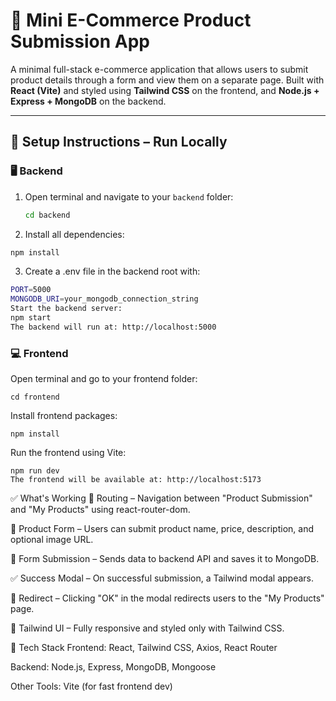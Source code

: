 # 🛒 Mini E-Commerce Product Submission App

A minimal full-stack e-commerce application that allows users to submit product details through a form and view them on a separate page. Built with **React (Vite)** and styled using **Tailwind CSS** on the frontend, and **Node.js + Express + MongoDB** on the backend.

---

## 🚀 Setup Instructions – Run Locally

### 🖥 Backend

1. Open terminal and navigate to your `backend` folder:
   ```bash
   cd backend
2. Install all dependencies:
  ```bash
  npm install
```
3. Create a .env file in the backend root with:
  ```bash
PORT=5000
MONGODB_URI=your_mongodb_connection_string
Start the backend server:
npm start
The backend will run at: http://localhost:5000
```
### 💻 Frontend

Open terminal and go to your frontend folder:
```
cd frontend
```
Install frontend packages:
```
npm install
```
Run the frontend using Vite:
```
npm run dev
The frontend will be available at: http://localhost:5173
```
✅ What's Working
🔁 Routing – Navigation between "Product Submission" and "My Products" using react-router-dom.

📝 Product Form – Users can submit product name, price, description, and optional image URL.

💾 Form Submission – Sends data to backend API and saves it to MongoDB.

✅ Success Modal – On successful submission, a Tailwind modal appears.

🔀 Redirect – Clicking "OK" in the modal redirects users to the "My Products" page.

🎨 Tailwind UI – Fully responsive and styled only with Tailwind CSS.

📂 Tech Stack
Frontend: React, Tailwind CSS, Axios, React Router

Backend: Node.js, Express, MongoDB, Mongoose

Other Tools: Vite (for fast frontend dev)

